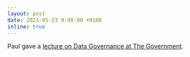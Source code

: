 ```yaml
---
layout: post
date: 2023-05-23 9:00:00 +0100
inline: true
---
```


Paul gave a [lecture on Data Governance at The Government](https://www.binnenlandsbestuur.nl/kennissessie-data-governance-bij-de-overheid-23-mei-2023).